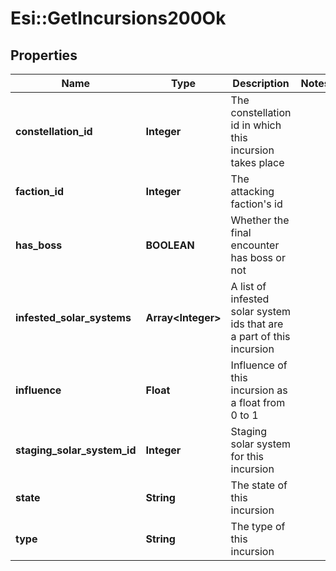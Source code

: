 # Esi::GetIncursions200Ok

## Properties
Name | Type | Description | Notes
------------ | ------------- | ------------- | -------------
**constellation_id** | **Integer** | The constellation id in which this incursion takes place | 
**faction_id** | **Integer** | The attacking faction&#39;s id | 
**has_boss** | **BOOLEAN** | Whether the final encounter has boss or not | 
**infested_solar_systems** | **Array&lt;Integer&gt;** | A list of infested solar system ids that are a part of this incursion | 
**influence** | **Float** | Influence of this incursion as a float from 0 to 1 | 
**staging_solar_system_id** | **Integer** | Staging solar system for this incursion | 
**state** | **String** | The state of this incursion | 
**type** | **String** | The type of this incursion | 



